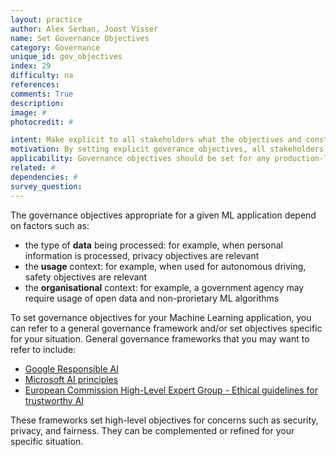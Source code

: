 ```yaml
---
layout: practice
author: Alex Serban, Joost Visser
name: Set Governance Objectives
category: Governance
unique_id: gov_objectives
index: 29
difficulty: na
references: 
comments: True
description:
image: #
photocredit: #

intent: Make explicit to all stakeholders what the objectives and constraints of your ML application are #
motivation: By setting explicit goverance objectives, all stakeholders can align on the constraints and goals that the team and their product can be held accountable for. #
applicability: Governance objectives should be set for any production-level ML application.
related: #
dependencies: #
survey_question: 
---
```


The governance objectives appropriate for a given ML application depend on factors such as:
- the type of **data** being processed: for example, when personal information is processed, privacy objectives are relevant
- the **usage** context: for example, when used for autonomous driving, safety objectives are relevant
- the **organisational** context: for example, a government agency may require usage of open data and non-prorietary ML algorithms

To set governance objectives for your Machine Learning application, you can refer to a general governance framework and/or set objectives specific for your situation. General governance frameworks that you may want to refer to include:
- <a href="https://ai.google/responsibilities/responsible-ai-practices">Google Responsible AI</a>
- <a href="https://www.microsoft.com/en-us/ai/responsible-ai">Microsoft AI principles</a>
- <a href="https://ec.europa.eu/digital-single-market/en/news/ethics-guidelines-trustworthy-ai">European Commission High-Level Expert Group - Ethical guidelines for trustworthy AI</a>

These frameworks set high-level objectives for concerns such as security, privacy, and fairness. They can be complemented or refined for your specific situation.


